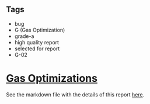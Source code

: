 ## Tags

- bug
- G (Gas Optimization)
- grade-a
- high quality report
- selected for report
- G-02

# [Gas Optimizations](https://github.com/code-423n4/2023-07-nounsdao-findings/issues/262) 

See the markdown file with the details of this report [here](https://github.com/code-423n4/2023-07-nounsdao-findings/blob/main/data/c3phas-G.md).